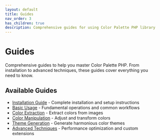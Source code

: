 ```yaml
---
layout: default
title: Guides
nav_order: 3
has_children: true
description: Comprehensive guides for using Color Palette PHP library
---
```


# Guides

Comprehensive guides to help you master Color Palette PHP. From installation to advanced techniques, these guides cover everything you need to know.

## Available Guides

- [Installation Guide](installation) - Complete installation and setup instructions
- [Basic Usage](basic-usage) - Fundamental operations and common workflows
- [Color Extraction](color-extraction) - Extract colors from images
- [Color Manipulation](color-manipulation) - Adjust and transform colors
- [Theme Generation](theme-generation) - Generate harmonious color themes
- [Advanced Techniques](advanced-techniques) - Performance optimization and custom extensions
